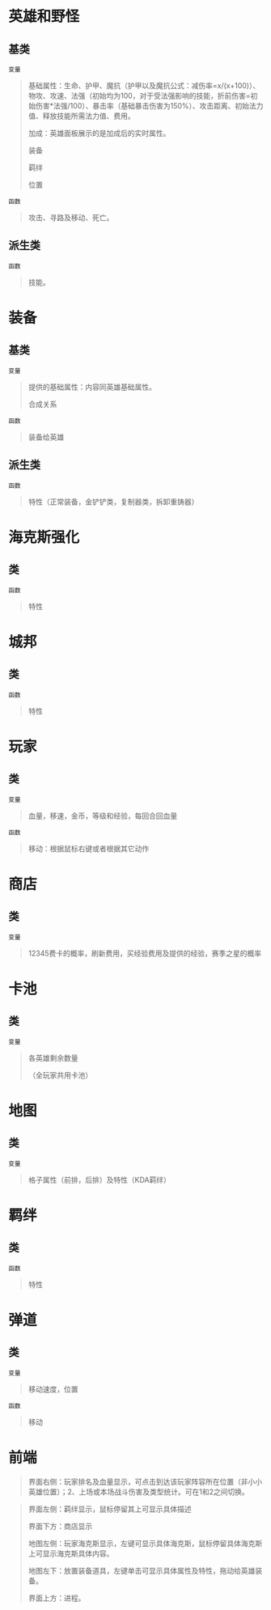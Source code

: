 # 英雄和野怪 #
## 基类 ##
    变量

> 基础属性：生命、护甲、魔抗（护甲以及魔抗公式：减伤率=x/(x+100)）、物攻、攻速、法强（初始均为100，对于受法强影响的技能，折前伤害=初始伤害\*法强/100）、暴击率（基础暴击伤害为150%）、攻击距离、初始法力值、释放技能所需法力值、费用。
> 
> 加成：英雄面板展示的是加成后的实时属性。
> 
> 装备
> 
> 羁绊
> 
> 位置

    函数

> 攻击、寻路及移动、死亡。

## 派生类 ##

    函数

> 技能。

# 装备 #
## 基类 ##
    变量

> 提供的基础属性：内容同英雄基础属性。
> 
> 合成关系

	函数

> 装备给英雄

## 派生类 ##
	函数

> 特性（正常装备，金铲铲类，复制器类，拆卸重铸器）

# 海克斯强化 #
## 类 ##
    函数

> 特性

# 城邦 #
## 类 ##
    函数

> 特性

# 玩家 #
## 类 ##
	变量

> 血量，移速，金币，等级和经验，每回合回血量

	函数

> 移动：根据鼠标右键或者根据其它动作

# 商店 #
## 类 ##
    变量

> 12345费卡的概率，刷新费用，买经验费用及提供的经验，赛季之星的概率

# 卡池 #
## 类 ##
    变量

> 各英雄剩余数量
> 
>（全玩家共用卡池）

# 地图 #
## 类 ##
    变量

> 格子属性（前排，后排）及特性（KDA羁绊）

# 羁绊 #
## 类 ##
    函数

> 特性

# 弹道 #
## 类 ##
	变量
> 移动速度，位置

 	函数
> 移动

# 前端 #
   >界面右侧：玩家排名及血量显示，可点击到达该玩家阵容所在位置（非小小英雄位置）；2、上场或本场战斗伤害及类型统计。可在1和2之间切换。
   
   >界面左侧：羁绊显示，鼠标停留其上可显示具体描述
   >
   >界面下方：商店显示
   >
   >地图左侧：玩家海克斯显示，左键可显示具体海克斯，鼠标停留具体海克斯上可显示海克斯具体内容。
   >
   >地图左下：放置装备道具，左键单击可显示具体属性及特性，拖动给英雄装备。
   >
   >界面上方：进程。
